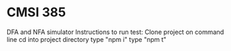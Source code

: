 # CMSI 385 
DFA and NFA simulator 
Instructions to run test:
Clone project 
on command line cd into project directory 
type "npm i"
type "npm t"
